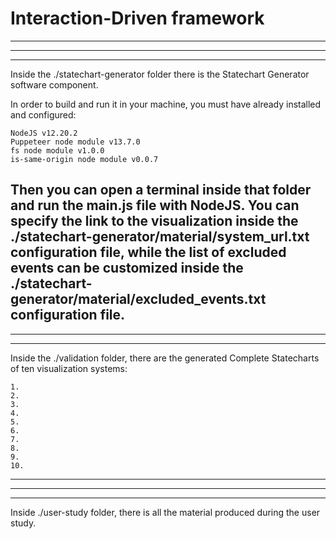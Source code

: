 # Interaction-Driven framework
-------------------------------------------------------------------------------------------------------------------------------------------------
-------------------------------------------------------------------------------------------------------------------------------------------------
-------------------------------------------------------------------------------------------------------------------------------------------------
Inside the ./statechart-generator folder there is the Statechart Generator software component.

In order to build and run it in your machine, you must have already installed and configured:

    NodeJS v12.20.2
    Puppeteer node module v13.7.0
    fs node module v1.0.0
    is-same-origin node module v0.0.7

Then you can open a terminal inside that folder and run the main.js file with NodeJS. You can specify the link to the visualization inside the ./statechart-generator/material/system_url.txt configuration file, while the list of excluded events can be customized inside the ./statechart-generator/material/excluded_events.txt configuration file.
-------------------------------------------------------------------------------------------------------------------------------------------------
-------------------------------------------------------------------------------------------------------------------------------------------------
-------------------------------------------------------------------------------------------------------------------------------------------------
Inside the ./validation folder, there are the generated Complete Statecharts of ten visualization systems:

	1. 
	2.
	3.
	4.
	5.
	6.
	7.
	8.
	9.
	10.
	
-------------------------------------------------------------------------------------------------------------------------------------------------
-------------------------------------------------------------------------------------------------------------------------------------------------
-------------------------------------------------------------------------------------------------------------------------------------------------
Inside ./user-study folder, there is all the material produced during the user study.